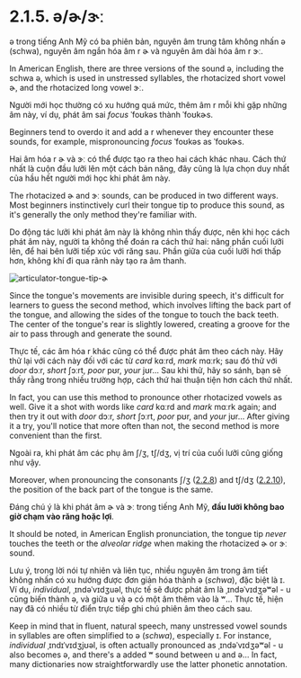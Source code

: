 # 2.1.5. <span class="pho">ə</span>/<span class="pho">ɚ</span>/<span class="pho">ɝː</span>

<span class="pho">ə</span> trong tiếng Anh Mỹ có ba phiên bản, nguyên âm trung tâm không nhấn <span class="pho">ə</span> (schwa), nguyên âm ngắn hóa âm r <span class="pho">ɚ</span> và nguyên âm dài hóa âm r <span class="pho">ɝː</span>.

In American English, there are three versions of the sound <span class="pho">ə</span>, including the schwa <span class="pho">ə</span>, which is used in unstressed syllables, the rhotacized short vowel <span class="pho">ɚ</span>, and the rhotacized long vowel <span class="pho">ɝː</span>.

Người mới học thường có xu hướng quá mức, thêm âm <span class="pho">r</span> mỗi khi gặp những âm này, ví dụ, phát âm sai _focus_ <span class="pho alt">ˈfoʊkəs</span><span class="speak-word-inline" data-audio-us-male="/audios/us/focus-us-male.mp3" data-audio-us-female="/audios/us/focus-us-female.mp3"></span> thành <span class="pho alt">ˈfoʊkɚs</span><span class="speak-word-inline" data-audio-other="/audios/us/focurs-us.mp3"></span>.

Beginners tend to overdo it and add a <span class="pho">r</span> whenever they encounter these sounds, for example, mispronouncing _focus_ <span class="pho alt">ˈfoʊkəs</span><span class="speak-word-inline" data-audio-us-male="/audios/us/focus-us-male.mp3" data-audio-us-female="/audios/us/focus-us-female.mp3"></span> as <span class="pho alt">ˈfoʊkɚs</span><span class="speak-word-inline" data-audio-other="/audios/us/focurs-us.mp3"></span>.

Hai âm hóa r <span class="pho">ɚ</span> và <span class="pho">ɝː</span> có thể được tạo ra theo hai cách khác nhau. Cách thứ nhất là cuộn đầu lưỡi lên một cách bản năng, đây cũng là lựa chọn duy nhất của hầu hết người mới học khi phát âm này.

The rhotacized <span class="pho">ɚ</span> and <span class="pho">ɝː</span> sounds, can be produced in two different ways. Most beginners instinctively curl their tongue tip to produce this sound, as it's generally the only method they're familiar with.

Do động tác lưỡi khi phát âm này là không nhìn thấy được, nên khi học cách phát âm này, người ta không thể đoán ra cách thứ hai: nâng phần cuối lưỡi lên, để hai bên lưỡi tiếp xúc với răng sau. Phần giữa của cuối lưỡi hơi thấp hơn, không khí đi qua rãnh này tạo ra âm thanh.

![articulator-tongue-tip-ɚ](/images/articulator-tongue-tip-ɚ.svg)

Since the tongue's movements are invisible during speech, it's difficult for learners to guess the second method, which involves lifting the back part of the tongue, and allowing the sides of the tongue to touch the back teeth. The center of the tongue's rear is slightly lowered, creating a groove for the air to pass through and generate the sound.

Thực tế, các âm hóa r khác cũng có thể được phát âm theo cách này. Hãy thử lại với cách này đối với các từ _card_ <span class="pho alt">kɑːrd</span><span class="speak-word-inline" data-audio-us-male="/audios/us/card-us-male.mp3" data-audio-us-female="/audios/us/card-us-female.mp3"></span>, _mark_ <span class="pho alt">mɑːrk</span><span class="speak-word-inline" data-audio-us-male="/audios/us/mark-us-male.mp3" data-audio-us-female="/audios/us/mark-us-female.mp3"></span>; sau đó thử với _door_ <span class="pho alt">dɔːr</span><span class="speak-word-inline" data-audio-us-male="/audios/us/door-us-male.mp3" data-audio-us-female="/audios/us/door-us-female.mp3"></span>, _short_ <span class="pho alt">ʃɔːrt</span><span class="speak-word-inline" data-audio-us-male="/audios/us/short-us-male.mp3" data-audio-us-female="/audios/us/short-us-female.mp3"></span>, _poor_ <span class="pho alt">pʊr</span><span class="speak-word-inline" data-audio-us-male="/audios/us/poor-us-male.mp3" data-audio-us-female="/audios/us/poor-us-female.mp3"></span>, _your_ <span class="pho alt">jʊr</span><span class="speak-word-inline" data-audio-us-male="/audios/us/your-us-male.mp3" data-audio-us-female="/audios/us/your-us-female.mp3"></span>... Sau khi thử, hãy so sánh, bạn sẽ thấy rằng trong nhiều trường hợp, cách thứ hai thuận tiện hơn cách thứ nhất.

In fact, you can use this method to pronounce other rhotacized vowels as well. Give it a shot with words like _card_ <span class="pho alt">kɑːrd</span><span class="speak-word-inline" data-audio-us-male="/audios/us/card-us-male.mp3" data-audio-us-female="/audios/us/card-us-female.mp3"></span> and _mark_ <span class="pho alt">mɑːrk</span><span class="speak-word-inline" data-audio-us-male="/audios/us/mark-us-male.mp3" data-audio-us-female="/audios/us/mark-us-female.mp3"></span> again; and then try it out with _door_ <span class="pho alt">dɔːr</span><span class="speak-word-inline" data-audio-us-male="/audios/us/door-us-male.mp3" data-audio-us-female="/audios/us/door-us-female.mp3"></span>, _short_ <span class="pho alt">ʃɔːrt</span><span class="speak-word-inline" data-audio-us-male="/audios/us/short-us-male.mp3" data-audio-us-female="/audios/us/short-us-female.mp3"></span>, _poor_ <span class="pho alt">pʊr</span><span class="speak-word-inline" data-audio-us-male="/audios/us/poor-us-male.mp3" data-audio-us-female="/audios/us/poor-us-female.mp3"></span>, and _your_ <span class="pho alt">jʊr</span><span class="speak-word-inline" data-audio-us-male="/audios/us/your-us-male.mp3" data-audio-us-female="/audios/us/your-us-female.mp3"></span>... After giving it a try, you'll notice that more often than not, the second method is more convenient than the first.

Ngoài ra, khi phát âm các phụ âm <span class="pho">ʃ/ʒ</span>, <span class="pho">tʃ/dʒ</span>, vị trí của cuối lưỡi cũng giống như vậy.

Moreover, when pronouncing the consonants <span class="pho">ʃ/ʒ</span> ([2.2.8](2.2.8-ʃʒ)) and <span class="pho">tʃ/dʒ</span> ([2.2.10](2.2.10-tʃdʒ)), the position of the back part of the tongue is the same.

Đáng chú ý là khi phát âm <span class="pho">ɚ</span> và <span class="pho">ɝː</span> trong tiếng Anh Mỹ, **đầu lưỡi không bao giờ chạm vào răng hoặc lợi**.

It should be noted, in American English pronunciation, the tongue tip _never_ touches the teeth or the _alveolar ridge_ when making the rhotacized <span class="pho">ɚ</span> or <span class="pho">ɝː</span> sound.

Lưu ý, trong lời nói tự nhiên và liên tục, nhiều nguyên âm trong âm tiết không nhấn có xu hướng được đơn giản hóa thành <span class="pho">ə</span> (_schwa_), đặc biệt là <span class="pho">ɪ</span>. Ví dụ, _individual_, <span class="pho alt">ˌɪndəˈvɪdʒuəl</span>, thực tế sẽ được phát âm là <span class="pho">ˌɪndəˈvɪdʒəʷəl</span><span class="speak-word-inline" data-audio-us-male="/audios/us/individual-us-male.mp3" data-audio-us-female="/audios/us/individual-us-female.mp3"></span> - <span class="pho">u</span> cũng biến thành <span class="pho">ə</span>, và giữa <span class="pho">u</span> và <span class="pho">ə</span> có một âm thêm vào là <span class="pho">ʷ</span>... Thực tế, hiện nay đã có nhiều từ điển trực tiếp ghi chú phiên âm theo cách sau.

Keep in mind that in fluent, natural speech, many unstressed vowel sounds in syllables are often simplified to <span class="pho">ə</span> (_schwa_), especially <span class="pho">ɪ</span>. For instance, _individual_ <span class="pho alt">ˌɪndɪˈvɪdʒjʊəl</span>, is often actually pronounced as <span class="pho alt">ˌɪndəˈvɪdʒəʷəl</span><span class="speak-word-inline" data-audio-us-male="/audios/us/individual-us-male.mp3" data-audio-us-female="/audios/us/individual-us-female.mp3"></span> - <span class="pho">u</span> also becomes <span class="pho">ə</span>, and there's a added <span class="pho">ʷ</span> sound between <span class="pho">u</span> and <span class="pho">ə</span>… In fact, many dictionaries now straightforwardly use the latter phonetic annotation.
